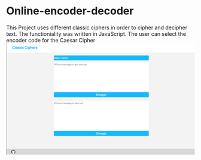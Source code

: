 # Online-encoder-decoder

This Project uses different classic ciphers in order to cipher and decipher text. 
The functioniality was written in JavaScript.
The user can select the encoder code for the Caesar Cipher
<img src="images/Web-image.png">
